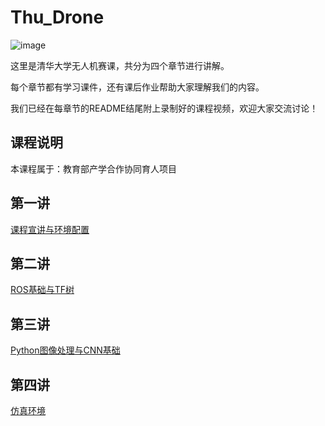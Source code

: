 # Thu_Drone
![image](https://user-images.githubusercontent.com/74605431/140718396-69677710-dfaf-4af7-8a7c-818f45c44617.png)


这里是清华大学无人机赛课，共分为四个章节进行讲解。

每个章节都有学习课件，还有课后作业帮助大家理解我们的内容。

我们已经在每章节的README结尾附上录制好的课程视频，欢迎大家交流讨论！

## 课程说明
本课程属于：教育部产学合作协同育人项目

## 第一讲
[课程宣讲与环境配置](https://github.com/efc-robot/Thu_Drone/tree/main/第一讲)

## 第二讲
[ROS基础与TF树](https://github.com/efc-robot/Thu_Drone/tree/main/第二讲)

## 第三讲
[Python图像处理与CNN基础](https://github.com/efc-robot/Thu_Drone/tree/main/第三讲)

## 第四讲
[仿真环境](https://github.com/efc-robot/Thu_Drone/tree/main/第四讲)


